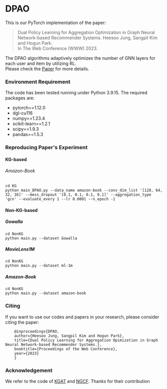 # DPAO

This is our PyTorch implementation of the paper:
>Dual Policy Learning for Aggregation Optimization in 
> Graph Neural Network-based Recommender Systems. 
> Heesoo Jung, Sangpil Kim and Hogun Park.<br> 
> In The Web Conference (WWW) 2023. <br>


The DPAO algorithms adaptively optimizes the number of GNN layers for each user and item by utilizing RL. <br>
Please check the [Paper](https://arxiv.org/abs/2302.10567) for more details.

### Environment Requirement

The code has been tested running under Python 3.9.15. The required packages are: <br>
- pytorch==1.12.0
- dgl-cu116
- numpy==1.23.4
- scikit-learn==1.2.1
- scipy==1.9.3
- pandas==1.5.3

### Reproducing Paper's Experiment

#### KG-based

###### Amazon-Book
```
cd KG
python main_DPAO.py --data_name amazon-book --conv_dim_list '[128, 64, 32, 16]' --mess_dropout '[0.1, 0.1, 0.1, 0.1]' --aggregation_type 'gcn' --evaluate_every 1 --lr 0.0001 --n_epoch -1
```


#### Non-KG-based

##### Gowalla
```
cd NonKG
python main.py --dataset Gowalla
```

##### MovieLens1M
``` 
cd NonKG
python main.py --dataset ml-1m
```
##### Amazon-Book
``` 
cd NonKG
python main.py --dataset amazon-book
```

### Citing
If you want to use our codes and papers in your research, please consider citing the paper:
```
    @inproceedings{DPAO,
    author={Heesoo Jung, Sangpil Kim and Hogun Park},
    title={Dual Policy Learning for Aggregation Opimization in Graph Neural Network-based Recommender Systems.},
    booktitle={Proceedings of the Web Conference},
    year={2023}
    }
```

### Acknowledgement
We refer to the code of [KGAT](https://github.com/LunaBlack/KGAT-pytorch/tree/kgat-dgl) and [NGCF](https://github.com/huangtinglin/NGCF-PyTorch). Thanks for their contribution
